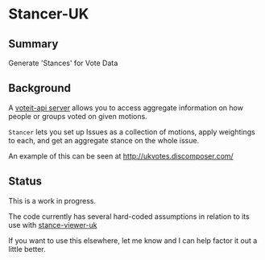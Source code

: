 # Stancer-UK

## Summary

Generate 'Stances' for Vote Data

## Background

A [voteit-api server](https://github.com/tmtmtmtm/voteit-api) allows you
to access aggregate information on how people or groups voted on
given motions. 

``Stancer`` lets you set up Issues as a collection of motions, apply
weightings to each, and get an aggregate stance on the whole issue.

An example of this can be seen at http://ukvotes.discomposer.com/

## Status

This is a work in progress. 

The code currently has several hard-coded assumptions in relation to its
use with [stance-viewer-uk](https://github.com/tmtmtmtm/stance-viewer-uk)

If you want to use this elsewhere, let me know and I can help factor it
out a little better.

